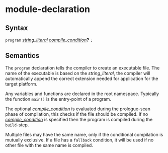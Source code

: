 # module-declaration

## Syntax

`program` [_string_literal_](string_literal.md) [_compile_condition_](compile_condition.md)__?__ `;`


## Semantics

The `program` declaration tells the compiler to create an executable file. The
name of the executable is based on the _string_literal_, the compiler will
automatically append the correct extension needed for application for the
target platform.

Any variables and functions are declared in the root namespace. Typically the
function `main()` is the entry-point of a program.

The optional [_compile_condition_](compile_condition.md) is evaluated during the
prologue-scan phase of compilation, this checks if the file should be compiled.
If no [_compile_condition_](compile_condition.md) is specified then the program
is compiled during the `build`-step.

Multiple files may have the same name, only if the conditional
compilation is mutually exclusive. If a file has a `fallback` condition, it will
be used if no other file with the same name is compiled.


